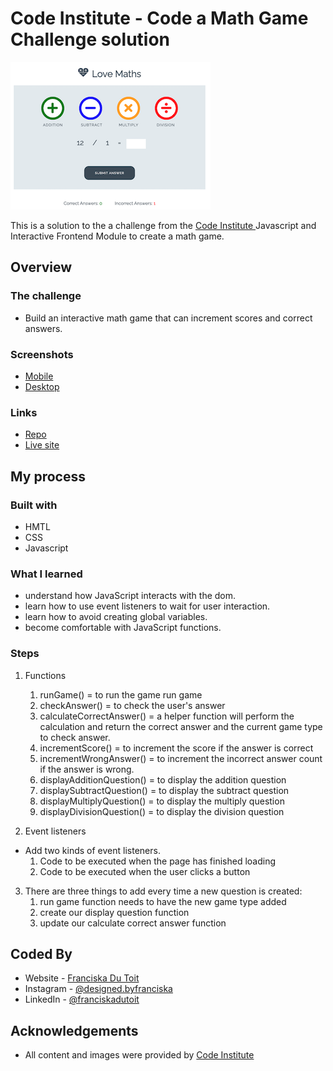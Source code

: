 # Code Institute - Code a Math Game Challenge solution
![Design](assets/wireframes/math-game-design.png)

This is a solution to the a challenge from the [Code Institute
](https://codeinstitute.net/) Javascript and Interactive Frontend Module to create a math game. 

## Overview

### The challenge

- Build an interactive math game that can increment scores and correct answers.

### Screenshots

- [Mobile](assets/wireframes/mobile-design.png)
- [Desktop](assets/wireframes/math-game-design.png)

### Links

- [Repo](https://github.com/Franciskadtt/love-maths-game)
- [Live site](https://franciskadtt.github.io/love-maths-game/)

## My process

### Built with

- HMTL
- CSS 
- Javascript

### What I learned
- understand how JavaScript interacts with the dom.
- learn how to use event listeners to wait for user interaction.
- learn how to avoid creating global variables.
- become comfortable with JavaScript functions.

### Steps
1. Functions
    1. runGame() = to run the game run game 
    2. checkAnswer() = to check the user's answer 
    3. calculateCorrectAnswer() = a helper function will perform the calculation and return the correct answer and the current game type to check answer.
    4. incrementScore() = to increment the score if the answer is correct
    5. incrementWrongAnswer() = to increment the incorrect answer count if the answer is wrong.
    6. displayAdditionQuestion() = to display the addition question 
    7. displaySubtractQuestion() = to display the subtract question 
    8. displayMultiplyQuestion() = to display the multiply question
    9. displayDivisionQuestion() = to display the division question

2. Event listeners
- Add two kinds of event listeners. 
    1. Code to be executed when the page has finished loading
    2. Code to be executed when the user clicks a button

3. There are three things to add every time a new question is created:
    1. run game function needs to have the new game type added
    2. create our display question function
    3. update our calculate correct answer function


## Coded By

- Website - [Franciska Du Toit](https://franciskadutoit.com/)
- Instagram - [@designed.byfranciska
](https://www.instagram.com/designed.byfranciska/)
- LinkedIn - [@franciskadutoit
](https://www.linkedin.com/in/franciskadutoit/)

## Acknowledgements

- All content and images were provided by [Code Institute
](https://codeinstitute.net/)





